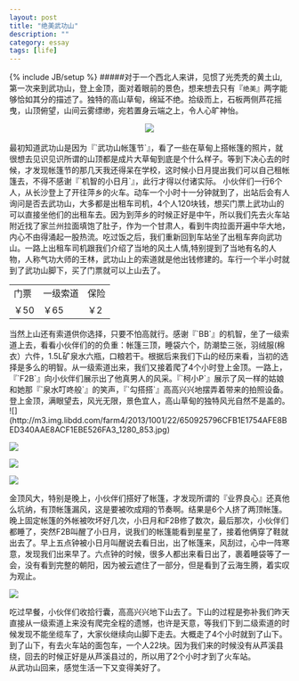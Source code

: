 ```yaml
---
layout: post
title: "绝美武功山"
description: ""
category: essay
tags: [life]
---
```

{% include JB/setup %}
#####对于一个西北人来讲，见惯了光秃秃的黄土山,第一次来到武功山，登上金顶，面对着眼前的景色，想来想去只有『`绝美`』两字能够恰如其分的描述了。独特的高山草甸，绵延不绝。拾级而上，石板两侧芦花摇曳，山顶俯望，山间云雾缥缈，宛若置身云端之上，令人心旷神怡。  
<div align="center"><img src="http://m2.img.libdd.com/farm4/2013/1001/22/3D788037F7849A11CD58F3A762866A12D28961F7F587F_1280_853.jpg"/></div>   
<!--break-->  
</br>
最初知道武功山是因为『`武功山帐篷节`』，看了一些在草甸上搭帐篷的照片，就很想去见识见识所谓的山顶都是成片大草甸到底是个什么样子。等到下决心去的时候，才发现帐篷节的那几天我还得呆在学校，这时候小日月提出我们可以自己租帐篷去，不得不感谢『`机智的小日月`』，此行才得以付诸实际。  
小伙伴们一行6个人，从长沙登上了开往萍乡的火车。动车一个小时十一分钟就到了，出站后会有人询问是否去武功山，大多都是出租车司机，4个人120块钱，想买门票上武功山的可以直接坐他们的出租车去。因为到萍乡的时候正好是中午，所以我们先去火车站附近找了家兰州拉面填饱了肚子，作为一个甘肃人，看到牛肉拉面开遍中华大地，内心不由得涌起一股热流。吃过饭之后，我们重新回到车站坐了出租车奔向武功山。一路上出租车司机跟我们介绍了当地的风土人情,特别提到了当地有名的人物，人称气功大师的王林，武功山上的索道就是他出钱修建的。车行一个半小时就到了武功山脚下，买了门票就可以上山去了。  
<table align="center">
<tr>
  <td>门票</td>
  <td>一级索道</td>
  <td>保险</td>
</tr>   
<tr>
  <td>￥50</td>
  <td>￥65</td>
  <td>￥2</td>
</tr>
</table>  
当然上山还有索道供你选择，只要不怕高就行。感谢『`BB`』的机智，坐了一级索道上去，看看小伙伴们的的负重：帐篷三顶，睡袋六个，防潮垫三张，羽绒服(棉衣）六件，1.5L矿泉水六瓶，口粮若干。根据后来我们下山的经历来看，当初的选择是多么的明智。从一级索道出来，我们又接着爬了4个小时登上金顶。一路上，『`F2B`』向小伙伴们展示出了他真男人的风采。『`柯小P`』展示了风一样的姑娘和她那『`泉水叮咚般`』的笑声，『`勾搭搭`』高高兴兴地摆弄着带来的拍照设备。 
登上金顶，满眼望去，风光无限，景色宜人，高山草甸的独特风光自然不是盖的。  
![](http://m3.img.libdd.com/farm4/2013/1001/22/650925796CFB1E1754AFE8BED340AAE8ACF1EBE526FA3_1280_853.jpg) 


![](http://m1.img.libdd.com/farm4/2013/1001/22/1A69917B10246A88806ACDBEB520BD75C9FFD0B15ED26_1280_853.jpg)


![](http://m3.img.libdd.com/farm4/2013/1001/22/ACE8CB0128B138AC6241160750DDDA8FFE2CB750D11BD_1280_853.jpg)


![](http://m2.img.libdd.com/farm5/2013/1001/22/96DCDF3DACEFCB2EF76AE6599E4EDFEA7A10A5BF3BFE6_1280_853.jpg)

金顶风大，特别是晚上，小伙伴们搭好了帐篷，才发现所谓的『业界良心』还真他么坑纳，有顶帐篷漏风，这是要被吹成翔的节奏啊。结果是6个人挤了两顶帐篷。  
晚上固定帐篷的外帐被吹坏好几次，小日月和F2B修了数次，最后那次，小伙伴们都睡了，突然F2B叫醒了小日月，说我们的帐篷能看到星星了，接着他俩穿了鞋就出去了。早上五点钟被小日月叫醒说去看日出，出了帐篷来，风刮过，心中一阵寒意，发现我们出来早了。六点钟的时候，很多人都出来看日出了，裹着睡袋等了一会，没有看到完整的朝阳，因为被云遮住了一部分，但是看到了云海生腾，着实叹为观止。  

![](http://m1.img.libdd.com/farm4/2013/1002/14/36E08C0E42FD8E6B9785163B4F2A6AFF2D0565CDC5A27_1280_853.jpg)

吃过早餐，小伙伴们收拾行囊，高高兴兴地下山去了。下山的过程是弥补我们昨天直接从一级索道上来没有爬完全程的遗憾，也许是天意，等我们下到二级索道的时候发现不能坐缆车了，大家伙继续向山脚下走去。大概走了4个小时就到了山下。到了山下，有去火车站的面包车，一个人22块。因为我们来的时候没有从芦溪县绕，回去的时候正好是从芦溪县过的，所以用了2个小时才到了火车站。  
从武功山回来，感觉生活一下又变得美好了。

